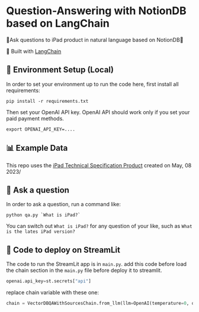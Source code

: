 # Question-Answering with NotionDB based on LangChain

🤖Ask questions to iPad product in natural language based on NotionDB🤖

💪 Built with [LangChain](https://github.com/hwchase17/langchain)

## 🌲 Environment Setup (Local)

In order to set your environment up to run the code here, first install all requirements:

```shell
pip install -r requirements.txt
```

Then set your OpenAI API key. OpenAI API should work only if you set your paid payment methods.

```shell
export OPENAI_API_KEY=....
```

## 📊 Example Data
This repo uses the [iPad Technical Specification Product](https://www.notion.so/nurindahpratiwi/iPad-8d1d01c0935b48cfae4971470303b5be?pvs=4) created on May, 08 2023/

## 💬 Ask a question
In order to ask a question, run a command like:

```shell
python qa.py `What is iPad?`
```

You can switch out `What is iPad?` for any question of your like, such as `What is the lates iPad version?`

## 🚀 Code to deploy on StreamLit

The code to run the StreamLit app is in `main.py`.
add this code before load the chain section in the `main.py`  file before deploy it to streamlit.
```python
openai.api_key=st.secrets["api"]
```

replace chain variable with these one:
```python
chain = VectorDBQAWithSourcesChain.from_llm(llm=OpenAI(temperature=0, openai_api_key=openai.api_key), vectorstore=store)
```